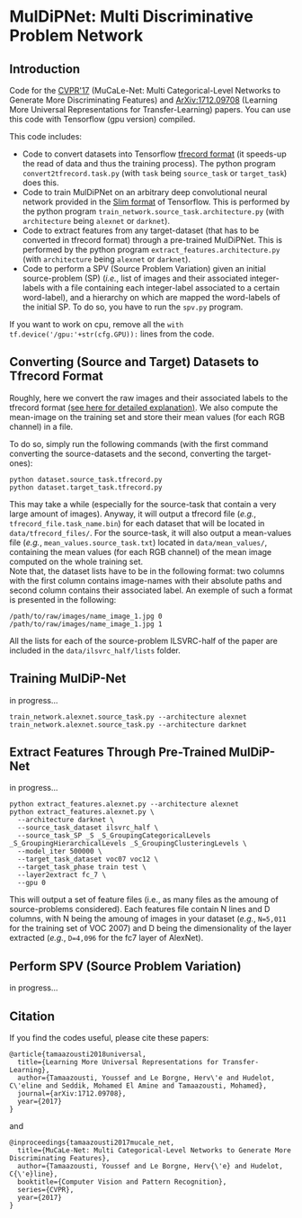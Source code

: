 # MulDiPNet: Multi Discriminative Problem Network

## Introduction
Code for the [CVPR'17](http://perso.ecp.fr/~tamaazouy/files/pdf/MuCaLe_Net_Multi_Categorical_Level_Networks_to_Generate_More_Discriminating_Features.pdf) (MuCaLe-Net: Multi Categorical-Level Networks to Generate More Discriminating Features) and [ArXiv:1712.09708](https://arxiv.org/pdf/1712.09708) (Learning More Universal Representations for Transfer-Learning) papers. 
You can use this code with Tensorflow (gpu version) compiled. 

This code includes:
- Code to convert datasets into Tensorflow [tfrecord format](https://www.tensorflow.org/programmers_guide/datasets) (it speeds-up the read of data and thus the training process). The python program  `convert2tfrecord.task.py` (with `task` being `source_task` or `target_task`) does this.
- Code to train MulDiPNet on an arbitrary deep convolutional neural network provided in the [Slim format](https://github.com/tensorflow/tensorflow/tree/master/tensorflow/contrib/slim) of Tensorflow. This is performed by the python program `train_network.source_task.architecture.py` (with `architecture` being `alexnet` or `darknet`).
- Code to extract features from any target-dataset (that has to be converted in tfrecord format) through a pre-trained MulDiPNet. This is performed by the python program `extract_features.architecture.py` (with `architecture` being `alexnet` or `darknet`).
- Code to perform a SPV (Source Problem Variation) given an initial source-problem (SP) (*i.e.*, list of images and their associated integer-labels with a file containing each integer-label associated to a certain word-label), and a hierarchy on which are mapped the word-labels of the initial SP. To do so, you have to run the `spv.py` program. 

If you want to work on cpu, remove all the `with tf.device('/gpu:'+str(cfg.GPU)):` lines from the code. 

## Converting (Source and Target) Datasets to Tfrecord Format
Roughly, here we convert the raw images and their associated labels to the tfrecord format [(see here for detailed explanation)](todo:link). We also compute the mean-image on the training set and store their mean values (for each RGB channel) in a file. 

To do so, simply run the following commands (with the first command converting the source-datasets and the second, converting the target-ones):
```
python dataset.source_task.tfrecord.py
python dataset.target_task.tfrecord.py
```
This may take a while (especially for the source-task that contain a very large amount of images). 
Anyway, it will output a tfrecord file (*e.g.*, `tfrecord_file.task_name.bin`) for each dataset that will be located in `data/tfrecord_files/`. For the source-task, it will also output a mean-values file (*e.g.*, `mean_values.source_task.txt`) located in `data/mean_values/`, containing the mean values (for each RGB channel) of the mean image computed on the whole training set.  
Note that, the dataset lists have to be in the following format: two columns with the first column contains image-names with their absolute paths and second column contains their associated label. 
An exemple of such a format is presented in the following:

```
/path/to/raw/images/name_image_1.jpg 0
/path/to/raw/images/name_image_1.jpg 1
```

All the lists for each of the source-problem ILSVRC-half of the paper are included in the `data/ilsvrc_half/lists` folder.

## Training MulDiP-Net

in progress...
```
train_network.alexnet.source_task.py --architecture alexnet
train_network.alexnet.source_task.py --architecture darknet
```

## Extract Features Through Pre-Trained MulDiP-Net

in progress...

```
python extract_features.alexnet.py --architecture alexnet
python extract_features.alexnet.py \
  --architecture darknet \
  --source_task_dataset ilsvrc_half \
  --source_task_SP _S _S_GroupingCategoricalLevels _S_GroupingHierarchicalLevels _S_GroupingClusteringLevels \
  --model_iter 500000 \
  --target_task_dataset voc07 voc12 \
  --target_task_phase train test \
  --layer2extract fc_7 \
  --gpu 0
```
This will output a set of feature files (i.e., as many files as the amoung of source-problems considered). 
Each features file contain N lines and D columns, with N being the amoung of images in your dataset (*e.g.*, `N=5,011` for the training set of VOC 2007) and D being the dimensionality of the layer extracted (*e.g.*, `D=4,096` for the fc7 layer of AlexNet).

## Perform SPV (Source Problem Variation) 

in progress...

## Citation
If you find the codes useful, please cite these papers:
```
@article{tamaazousti2018universal,
  title={Learning More Universal Representations for Transfer-Learning},
  author={Tamaazousti, Youssef and Le Borgne, Herv\'e and Hudelot, C\'eline and Seddik, Mohamed El Amine and Tamaazousti, Mohamed},
  journal={arXiv:1712.09708},
  year={2017}
} 
```
and 
```
@inproceedings{tamaazousti2017mucale_net,
  title={MuCaLe-Net: Multi Categorical-Level Networks to Generate More Discriminating Features},
  author={Tamaazousti, Youssef and Le Borgne, Herv{\'e} and Hudelot, C{\'e}line},
  booktitle={Computer Vision and Pattern Recognition},
  series={CVPR},
  year={2017}
} 
```
